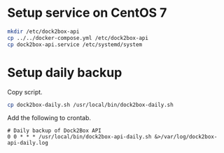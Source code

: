 # Setup service on CentOS 7

```bash
mkdir /etc/dock2box-api
cp ../../docker-compose.yml /etc/dock2box-api
cp dock2box-api.service /etc/systemd/system
```

# Setup daily backup

Copy script.

```bash
cp dock2box-daily.sh /usr/local/bin/dock2box-daily.sh
```

Add the following to crontab.

```
# Daily backup of Dock2Box API
0 0 * * * /usr/local/bin/dock2box-api-daily.sh &>/var/log/dock2box-api-daily.log
```
